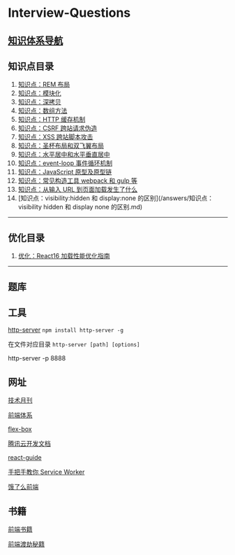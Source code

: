 # Interview-Questions

## [知识体系导航](/answers/知识点：模块化.md)

## 知识点目录

1. [知识点：REM 布局](/answers/知识点：px%20em%20rem.md)
1. [知识点：模块化](/answers/知识点：模块化.md)
1. [知识点：深拷贝](/answers/知识点：深拷贝.md)
1. [知识点：数组方法](/answers/知识点：数组方法.md)
1. [知识点：HTTP 缓存机制](/answers/知识点：浏览器缓存机制.md)
1. [知识点：CSRF 跨站请求伪造](/answers/知识点：CSRF跨站请求伪造.md)
1. [知识点：XSS 跨站脚本攻击](/answers/知识点：XSS跨站脚本攻击.md)
1. [知识点：圣杯布局和双飞翼布局](/answers/知识点：圣杯布局和双飞翼布局.md)
1. [知识点：水平居中和水平垂直居中](/answers/知识点：水平居中和水平垂直居中.md)
1. [知识点：event-loop 事件循环机制](</answers/知识点：event-loop(事件循环)机制.md>)
1. [知识点：JavaScript 原型及原型链](/answers/知识点：JavaScript原型及原型链.md)
1. [知识点：常见构造工具 webpack 和 gulp 等](/answers/知识点：常见构造工具webpack和gulp等.md)
1. [知识点：从输入 URL 到页面加载发生了什么](/answers/知识点：从输入URL到页面加载发生了什么.md)
1. [知识点：visibility:hidden 和 display:none 的区别](/answers/知识点：visibility hidden 和 display none 的区别.md)

---

## 优化目录

1. [优化：React16 加载性能优化指南](/answers/优化：React%2016%20加载性能优化指南.md)

---

## 题库

## 工具

[http-server](https://www.npmjs.com/package/http-server)
`npm install http-server -g`

在文件对应目录
`http-server [path] [options]`

http-server -p 8888

## 网址

[技术月刊](http://xlbd.me)

[前端体系](https://www.xiaohuochai.site)

[flex-box](https://flexboxfroggy.com)

[腾讯云开发文档](https://cloud.tencent.com/developer/doc/1078)

[react-guide](https://github.com/react-guide)

[手把手教你 Service Worker](https://mp.weixin.qq.com/s?__biz=Mzg4MTYwMzY1Mw==&mid=2247495063&idx=1&sn=a6785c1f568009671972ea414989bdbb&source=41#wechat_redirect)

[饿了么前端](https://www.zhihu.com/column/ElemeFE)

## 书籍

[前端书籍](https://gitee.com/mewcoder/fe-book)

[前端渡劫秘籍](https://www.yuque.com/xiumubai/doc)
